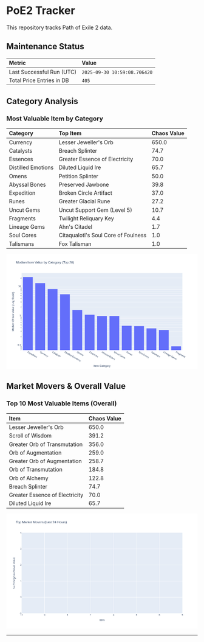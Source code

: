 # PoE2 Tracker

This repository tracks Path of Exile 2 data.

## Maintenance Status

<!-- START_MAINTENANCE -->
| Metric | Value |
|:---|:---|
| Last Successful Run (UTC) | `2025-09-30 10:59:08.706420` |
| Total Price Entries in DB | `405` |

<!-- END_MAINTENANCE -->

## Category Analysis

<!-- START_CATEGORY_ANALYSIS -->
### Most Valuable Item by Category
| Category | Top Item | Chaos Value |
| :--- | :--- | :--- |
| Currency | Lesser Jeweller's Orb | 650.0 |
| Catalysts | Breach Splinter | 74.7 |
| Essences | Greater Essence of Electricity | 70.0 |
| Distilled Emotions | Diluted Liquid Ire | 65.7 |
| Omens | Petition Splinter | 50.0 |
| Abyssal Bones | Preserved Jawbone | 39.8 |
| Expedition | Broken Circle Artifact | 37.0 |
| Runes | Greater Glacial Rune | 27.2 |
| Uncut Gems | Uncut Support Gem (Level 5) | 10.7 |
| Fragments | Twilight Reliquary Key | 4.4 |
| Lineage Gems | Ahn's Citadel | 1.7 |
| Soul Cores | Citaqualotl's Soul Core of Foulness | 1.0 |
| Talismans | Fox Talisman | 1.0 |


![Category Analysis Chart](charts/category_analysis.png)
<!-- END_CATEGORY_ANALYSIS -->

## Market Movers & Overall Value

<!-- START_ANALYSIS -->
### Top 10 Most Valuable Items (Overall)
| Item | Chaos Value |
| :--- | :--- |
| Lesser Jeweller's Orb | 650.0 |
| Scroll of Wisdom | 391.2 |
| Greater Orb of Transmutation | 356.0 |
| Orb of Augmentation | 259.0 |
| Greater Orb of Augmentation | 258.7 |
| Orb of Transmutation | 184.8 |
| Orb of Alchemy | 122.8 |
| Breach Splinter | 74.7 |
| Greater Essence of Electricity | 70.0 |
| Diluted Liquid Ire | 65.7 |


![Market Movers Chart](charts/market_movers.png)
<!-- END_ANALYSIS -->

---
